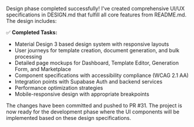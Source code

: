 Design phase completed successfully! I've created comprehensive UI/UX specifications in DESIGN.md that fulfill all core features from README.md. The design includes:

✅ **Completed Tasks:**
- Material Design 3 based design system with responsive layouts
- User journeys for template creation, document generation, and bulk processing
- Detailed page mockups for Dashboard, Template Editor, Generation Form, and Marketplace
- Component specifications with accessibility compliance (WCAG 2.1 AA)
- Integration points with Supabase Auth and backend services
- Performance optimization strategies
- Mobile-responsive design with appropriate breakpoints

The changes have been committed and pushed to PR #31. The project is now ready for the development phase where the UI components will be implemented based on these design specifications.

